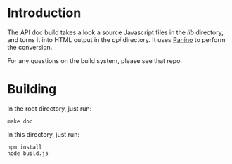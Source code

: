 # Introduction

The API doc build takes a look a source Javascript files in the _lib_ directory, and turns it into HTML output in the _api_ directory. It uses [Panino](https://github.com/gjtorikian/panino-docs) to perform the conversion.

For any questions on the build system, please see that repo.

# Building

In the root directory, just run:

    make doc

In this directory, just run:

    npm install
    node build.js

